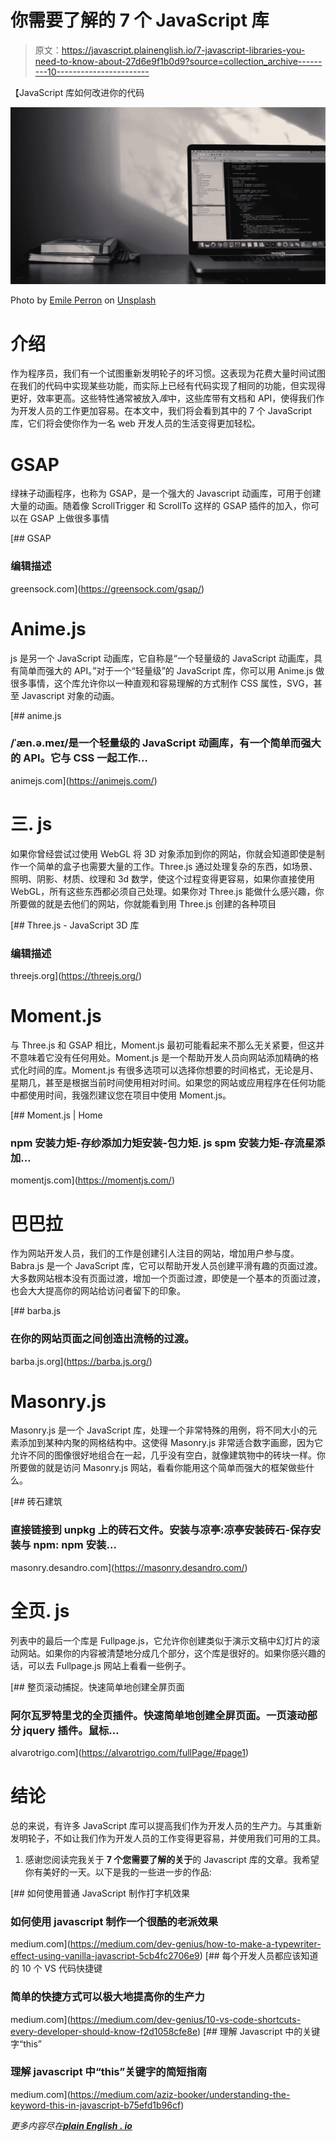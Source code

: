 # 你需要了解的 7 个 JavaScript 库

> 原文：<https://javascript.plainenglish.io/7-javascript-libraries-you-need-to-know-about-27d6e9f1b0d9?source=collection_archive---------10----------------------->

【JavaScript 库如何改进你的代码

![](img/fb06bb827ae36260fcfd720ed2f31308.png)

Photo by [Emile Perron](https://unsplash.com/@emilep?utm_source=medium&utm_medium=referral) on [Unsplash](https://unsplash.com?utm_source=medium&utm_medium=referral)

# 介绍

作为程序员，我们有一个试图重新发明轮子的坏习惯。这表现为花费大量时间试图在我们的代码中实现某些功能，而实际上已经有代码实现了相同的功能，但实现得更好，效率更高。这些特性通常被放入*库*中，这些库带有文档和 API，使得我们作为开发人员的工作更加容易。在本文中，我们将会看到其中的 7 个 JavaScript 库，它们将会使你作为一名 web 开发人员的生活变得更加轻松。

# GSAP

绿袜子动画程序，也称为 GSAP，是一个强大的 Javascript 动画库，可用于创建大量的动画。随着像 ScrollTrigger 和 ScrollTo 这样的 GSAP 插件的加入，你可以在 GSAP 上做很多事情

[](https://greensock.com/gsap/) [## GSAP

### 编辑描述

greensock.com](https://greensock.com/gsap/) 

# Anime.js

js 是另一个 JavaScript 动画库，它自称是“一个轻量级的 JavaScript 动画库，具有简单而强大的 API。”对于一个“轻量级”的 JavaScript 库，你可以用 Anime.js 做很多事情，这个库允许你以一种直观和容易理解的方式制作 CSS 属性，SVG，甚至 Javascript 对象的动画。

[](https://animejs.com/) [## anime.js

### /ˈæn.ə.meɪ/是一个轻量级的 JavaScript 动画库，有一个简单而强大的 API。它与 CSS 一起工作…

animejs.com](https://animejs.com/) 

# 三. js

如果你曾经尝试过使用 WebGL 将 3D 对象添加到你的网站，你就会知道即使是制作一个简单的盒子也需要大量的工作。Three.js 通过处理复杂的东西，如场景、照明、阴影、材质、纹理和 3d 数学，使这个过程变得更容易，如果你直接使用 WebGL，所有这些东西都必须自己处理。如果你对 Three.js 能做什么感兴趣，你所要做的就是去他们的网站，你就能看到用 Three.js 创建的各种项目

[](https://threejs.org/) [## Three.js - JavaScript 3D 库

### 编辑描述

threejs.org](https://threejs.org/) 

# Moment.js

与 Three.js 和 GSAP 相比，Moment.js 最初可能看起来不那么无关紧要，但这并不意味着它没有任何用处。Moment.js 是一个帮助开发人员向网站添加精确的格式化时间的库。Moment.js 有很多选项可以选择你想要的时间格式，无论是月、星期几，甚至是根据当前时间使用相对时间。如果您的网站或应用程序在任何功能中都使用时间，我强烈建议您在项目中使用 Moment.js。

 [## Moment.js | Home

### npm 安装力矩-存纱添加力矩安装-包力矩. js spm 安装力矩-存流星添加…

momentjs.com](https://momentjs.com/) 

# 巴巴拉

作为网站开发人员，我们的工作是创建引人注目的网站，增加用户参与度。Babra.js 是一个 JavaScript 库，它可以帮助开发人员创建平滑有趣的页面过渡。大多数网站根本没有页面过渡，增加一个页面过渡，即使是一个基本的页面过渡，也会大大提高你的网站给访问者留下的印象。

[](https://barba.js.org/) [## barba.js

### 在你的网站页面之间创造出流畅的过渡。

barba.js.org](https://barba.js.org/) 

# Masonry.js

Masonry.js 是一个 JavaScript 库，处理一个非常特殊的用例，将不同大小的元素添加到某种内聚的网格结构中。这使得 Masonry.js 非常适合数字画廊，因为它允许不同的图像很好地组合在一起，几乎没有空白，就像建筑物中的砖块一样。你所要做的就是访问 Masonry.js 网站，看看你能用这个简单而强大的框架做些什么。

 [## 砖石建筑

### 直接链接到 unpkg 上的砖石文件。安装与凉亭:凉亭安装砖石-保存安装与 npm: npm 安装…

masonry.desandro.com](https://masonry.desandro.com/) 

# 全页. js

列表中的最后一个库是 Fullpage.js，它允许你创建类似于演示文稿中幻灯片的滚动网站。如果你的内容被清楚地分成几个部分，这个库是很好的。如果你感兴趣的话，可以去 Fullpage.js 网站上看看一些例子。

[](https://alvarotrigo.com/fullPage/#page1) [## 整页滚动捕捉。快速简单地创建全屏页面

### 阿尔瓦罗特里戈的全页插件。快速简单地创建全屏页面。一页滚动部分 jquery 插件。鼠标…

alvarotrigo.com](https://alvarotrigo.com/fullPage/#page1) 

# 结论

总的来说，有许多 JavaScript 库可以提高我们作为开发人员的生产力。与其重新发明轮子，不如让我们作为开发人员的工作变得更容易，并使用我们可用的工具。

1.  感谢您阅读完我关于 **7 个您需要了解的关于**的 Javascript 库的文章。我希望你有美好的一天。以下是我的一些进一步的作品:

[](https://medium.com/dev-genius/how-to-make-a-typewriter-effect-using-vanilla-javascript-5cb4fc2706e9) [## 如何使用普通 JavaScript 制作打字机效果

### 如何使用 javascript 制作一个很酷的老派效果

medium.com](https://medium.com/dev-genius/how-to-make-a-typewriter-effect-using-vanilla-javascript-5cb4fc2706e9) [](https://medium.com/dev-genius/10-vs-code-shortcuts-every-developer-should-know-f2d1058cfe8e) [## 每个开发人员都应该知道的 10 个 VS 代码快捷键

### 简单的快捷方式可以极大地提高你的生产力

medium.com](https://medium.com/dev-genius/10-vs-code-shortcuts-every-developer-should-know-f2d1058cfe8e) [](https://medium.com/aziz-booker/understanding-the-keyword-this-in-javascript-b75efd1b96cf) [## 理解 Javascript 中的关键字“this”

### 理解 javascript 中“this”关键字的简短指南

medium.com](https://medium.com/aziz-booker/understanding-the-keyword-this-in-javascript-b75efd1b96cf) 

*更多内容尽在*[***plain English . io***](http://plainenglish.io/)